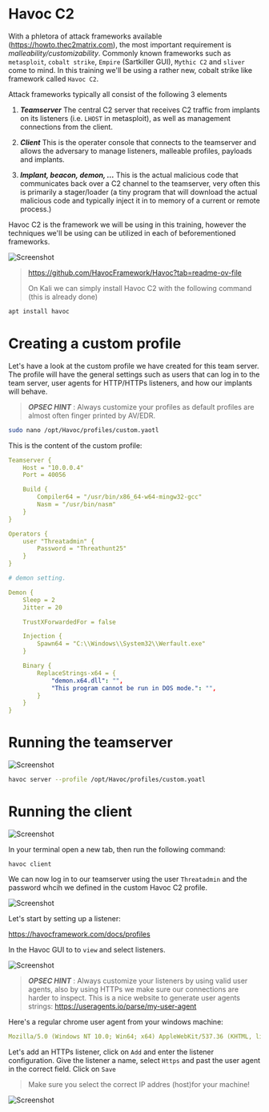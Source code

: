 # Havoc C2

With a phletora of attack frameworks available (https://howto.thec2matrix.com), the most important requirement is *malleability/customizability*. Commonly known frameworks such as `metasploit`, `cobalt strike`, `Empire` (Sartkiller GUI), `Mythic C2` and `sliver` come to mind. In this training we'll be using a rather new, cobalt strike like framework called `Havoc C2`.

Attack frameworks typically all consist of the following 3 elements

1. ***Teamserver***
The central C2 server that receives C2 traffic from implants on its listeners (i.e. `LHOST` in metasploit), as well as management connections from the client.

2. ***Client***
This is the operater console that connects to the teamserver and allows the adversary to manage listeners, malleable profiles, payloads and implants.

3. ***Implant, beacon, demon, ...*** 
This is the actual malicious code that communicates back over a C2 channel to the teamserver, very often this is primarily a stager/loader (a tiny program that will download the actual malicious code and typically inject it in to memory of a current or remote process.)

Havoc C2 is the framework we will be using in this training, however the techniques we'll be using can be utilized in each of beforementioned frameworks.

![Screenshot](./images/havoc.jpg)

> <https://github.com/HavocFramework/Havoc?tab=readme-ov-file>
> 
> On Kali we can simply install Havoc C2 with the following command (this is already done)
> 
```bash
apt install havoc
```

# Creating a custom profile
Let's have a look at the custom profile we have created for this team server. The profile will have the general settings such as users that can log in to the team server, user agents for HTTP/HTTPs listeners, and how our implants will behave.

> ***OPSEC HINT*** : Always customize your profiles as default profiles are almost often finger printed by AV/EDR.

```bash
sudo nano /opt/Havoc/profiles/custom.yaotl
```

This is the content of the custom profile:

```yaml
Teamserver {
    Host = "10.0.0.4"
    Port = 40056

    Build {
        Compiler64 = "/usr/bin/x86_64-w64-mingw32-gcc"
        Nasm = "/usr/bin/nasm"
    }
}

Operators {
    user "Threatadmin" {
        Password = "Threathunt25"
    }
}

# demon setting.

Demon {
    Sleep = 2
    Jitter = 20

    TrustXForwardedFor = false

    Injection {
        Spawn64 = "C:\\Windows\\System32\\Werfault.exe"
    }

    Binary {
        ReplaceStrings-x64 = {
            "demon.x64.dll": "",
            "This program cannot be run in DOS mode.": "",
        }
    }
}
```

# Running the teamserver

![Screenshot](./images/havoc_team.jpg)
```bash
havoc server --profile /opt/Havoc/profiles/custom.yoatl
```

# Running the client

![Screenshot](./images/havoc_newtab.jpg)

In your terminal open a new tab, then run the following command:


```code
havoc client
```
We can now log in to our teamserver using the user `Threatadmin` and the password whcih we defined in the custom Havoc C2 profile.

![Screenshot](./images/havoc_login.jpg)

Let's start by setting up a listener:

<https://havocframework.com/docs/profiles>

In the Havoc GUI to to `view` and select listeners.

![Screenshot](./images/havoc_viewlistener.jpg)

> ***OPSEC HINT*** : Always customize your listeners by using valid user agents, also by using HTTPs we make sure our connections are harder to inspect. This is a nice website to generate user agents strings: <https://useragents.io/parse/my-user-agent>

Here's a regular chrome user agent from your windows machine:
```yaml
Mozilla/5.0 (Windows NT 10.0; Win64; x64) AppleWebKit/537.36 (KHTML, like Gecko) Chrome/132.0.0.0 Safari/537.36
```
Let's add an HTTPs listener, click on `Add` and enter the listener configuration. Give the listener a name, select `Https` and past the user agent in the correct field. Click on `Save`

> Make sure you select the correct IP addres (host)for your machine!

![Screenshot](./images/havoc_addlistener.jpg)

